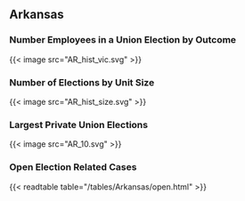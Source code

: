 ##  Arkansas

### Number Employees in a Union Election by Outcome
{{< image src="AR_hist_vic.svg" >}}

### Number of Elections by Unit Size
{{< image src="AR_hist_size.svg" >}}

### Largest Private Union Elections
{{< image src="AR_10.svg" >}}

### Open Election Related Cases
{{< readtable table="/tables/Arkansas/open.html" >}}

